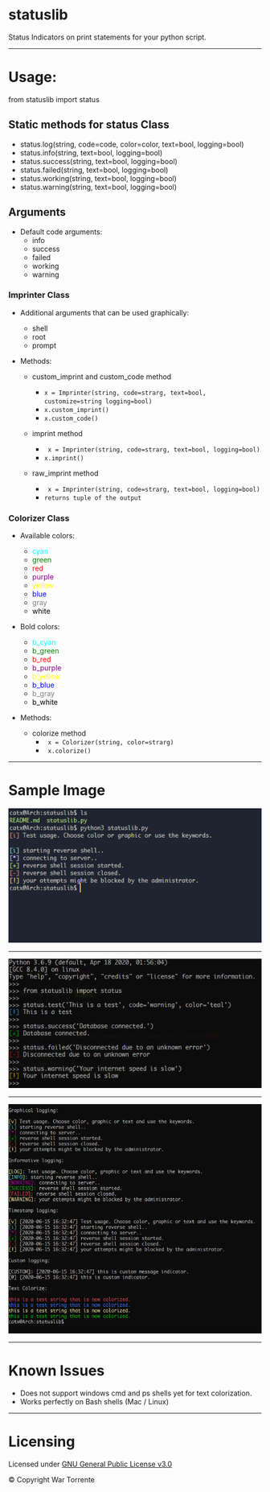# statuslib
Status Indicators on print statements for your python script.

---

# Usage:
from statuslib import status


## Static methods for status Class

- status.log(string, code=code, color=color, text=bool, logging=bool)
- status.info(string, text=bool, logging=bool)
- status.success(string, text=bool, logging=bool)
- status.failed(string, text=bool, logging=bool)
- status.working(string, text=bool, logging=bool)
- status.warning(string, text=bool, logging=bool)

## Arguments

- Default code arguments:
    - info
    - success
    - failed
    - working
    - warning

### Imprinter Class

- Additional arguments that can be used graphically:
    - shell
    - root
    - prompt

- Methods:
    - custom_imprint and custom_code method 
        - ```x = Imprinter(string, code=strarg, text=bool, customize=string logging=bool)```
        - ```x.custom_imprint()```
        - ```x.custom_code()```

    - imprint method
        - ``` x = Imprinter(string, code=strarg, text=bool, logging=bool)```
        - ```x.imprint()```

    - raw_imprint method
        - ``` x = Imprinter(string, code=strarg, text=bool, logging=bool)```
        - ```returns tuple of the output```

### Colorizer Class

- Available colors:
    - <span style="color:#00FFFF">cyan</span>
    - <span style="color:#008000">green</span>
    - <span style="color:#ff0000">red</span>
    - <span style="color:#800080">purple</span>
    - <span style="color:#FFFF00">yellow</span>
    - <span style="color:#0000FF">blue</span>
    - <span style="color:#808080">gray</span>
    - <span style="color:#000000">white</span>

- Bold colors:
    - <span style="color:#00FFFF">b_cyan</span>
    - <span style="color:#008000">b_green</span>
    - <span style="color:#ff0000">b_red</span>
    - <span style="color:#800080">b_purple</span>
    - <span style="color:#FFFF00">b_yellow</span>
    - <span style="color:#0000FF">b_blue</span>
    - <span style="color:#808080">b_gray</span>
    - <span style="color:#000000">b_white</span>

- Methods:
    - colorize method
        - ``` x = Colorizer(string, color=strarg)```
        - ``` x.colorize()```

---

# Sample Image

![status messages](https://github.com/catx0rr/statuslib/blob/master/img/sample.PNG)

---

![terminal test](https://github.com/catx0rr/statuslib/blob/master/img/terminal.PNG)

---

![complete loggin](https://github.com/catx0rr/statuslib/blob/master/img/complete_logging.PNG)

---

# Known Issues

- Does not support windows cmd and ps shells yet for text colorization. 
- Works perfectly on Bash shells (Mac / Linux)

---

# Licensing

Licensed under [GNU General Public License v3.0](https://github.com/catx0rr/statuslib/blob/master/LICENSE)

© Copyright War Torrente

